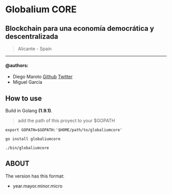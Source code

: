 # Globalium CORE
## Blockchain para una economía democrática y descentralizada

> Alicante - Spain

----
#### @authors: 
* Diego Maroto [Github](https://github.com/DiegoMGar) [Twitter](https://twitter.com/DiegoMGar)
* Miguel García

## How to use
Build in Golang **(1.9.1)**.
> add the path of this proyect to your $GOPATH

`export GOPATH=$GOPATH:'$HOME/path/to/globaliumcore'`

`go install globaliumcore`

`./bin/globaliumcore`

## ABOUT
The version has this format:
* year.mayor.minor.micro